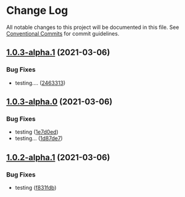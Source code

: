 # Change Log

All notable changes to this project will be documented in this file.
See [Conventional Commits](https://conventionalcommits.org) for commit guidelines.

## [1.0.3-alpha.1](https://github.com/madhusudansahu/testing/compare/@mysm/substraction@1.0.3-alpha.0...@mysm/substraction@1.0.3-alpha.1) (2021-03-06)


### Bug Fixes

* testing.... ([2463313](https://github.com/madhusudansahu/testing/commit/2463313c9c02e2c9338d2d5952fce26320db278e))





## [1.0.3-alpha.0](https://github.com/madhusudansahu/testing/compare/@mysm/substraction@1.0.2-alpha.1...@mysm/substraction@1.0.3-alpha.0) (2021-03-06)


### Bug Fixes

* testing ([1e7d0ed](https://github.com/madhusudansahu/testing/commit/1e7d0ed649351132a30b1199abd5e396cd5d7577))
* testing... ([1d87de7](https://github.com/madhusudansahu/testing/commit/1d87de71bdc96ed9e28e55c74dea54f0a863cbfc))





## [1.0.2-alpha.1](https://github.com/madhusudansahu/testing/compare/@mysm/substraction@1.0.2-alpha.0...@mysm/substraction@1.0.2-alpha.1) (2021-03-06)


### Bug Fixes

* testing ([f831fdb](https://github.com/madhusudansahu/testing/commit/f831fdb9ea7f4c91d055938c65124176b709f9ca))
